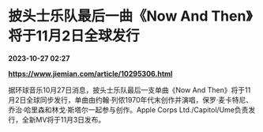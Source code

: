 # 披头士乐队最后一曲《Now And Then》将于11月2日全球发行

**2023-10-27 02:27**

**https://www.jiemian.com/article/10295306.html**

据环球音乐10月27日消息，披头士乐队最后一支单曲《Now And Then》将于11月2日全球同步发行，单曲由约翰·列侬1970年代末创作并演唱，保罗·麦卡特尼、乔治·哈里森和林戈·斯塔尔一起参与创作。Apple Corps Ltd./Capitol/Ume负责发行，全新MV将于11月3日发布。